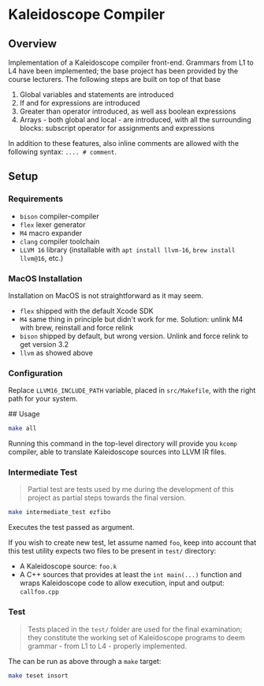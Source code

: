 # Kaleidoscope Compiler

## Overview
Implementation of a Kaleidoscope compiler front-end. Grammars from L1 to L4 have been implemented; the base project has been provided by the course lecturers. The following steps are built on top of that base
 1. Global variables and statements are introduced
 2. If and for expressions are introduced
 3. Greater than operator introduced, as well ass boolean expressions
 4. Arrays - both global and local - are introduced, with all the surrounding blocks: subscript operator for assignments and expressions

In addition to these features, also inline comments are allowed with the following syntax: `.... # comment`.

## Setup
### Requirements
 - `bison` compiler-compiler
 - `flex` lexer generator
 - `M4` macro expander
 - `clang` compiler toolchain
 - `LLVM 16` library (installable with `apt install llvm-16`, `brew install llvm@16`, etc.)

### MacOS Installation
Installation on MacOS is not straightforward as it may seem.
 - `flex` shipped with the default Xcode SDK
 - `M4` same thing in principle but didn't work for me. Solution: unlink M4 with brew, reinstall and force relink
 - `bison` shipped by default, but wrong version. Unlink and force relink to get version 3.2
 - `llvm` as showed above

### Configuration
Replace `LLVM16_INCLUDE_PATH` variable, placed in `src/Makefile`, with the right path for your system.

## Usage
```bash
make all
```
Running this command in the top-level directory will provide you `kcomp` compiler, able to translate Kaleidoscope sources into LLVM IR files.

### Intermediate Test
> Partial test are tests used by me during the development of this project as partial steps towards the final version.

```bash
make intermediate_test ezfibo
```
Executes the test passed as argument.

If you wish to create new test, let assume named `foo`, keep into account that this test utility expects two files to be present in `test/` directory:
  - A Kaleidoscope source: `foo.k`
  - A C++ sources that provides at least the `int main(...)` function and wraps Kaleidoscope code to allow execution, input and output: `callfoo.cpp`

### Test
> Tests placed in the `test/` folder are used for the final examination; they constitute the working set of Kaleidoscope programs to deem grammar - from L1 to L4 - properly implemented.


The can be run as above through a `make` target:
```bash
make teset insort
```
